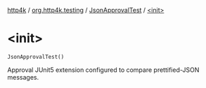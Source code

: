 [http4k](../../index.md) / [org.http4k.testing](../index.md) / [JsonApprovalTest](index.md) / [&lt;init&gt;](./-init-.md)

# &lt;init&gt;

`JsonApprovalTest()`

Approval JUnit5 extension configured to compare prettified-JSON messages.

